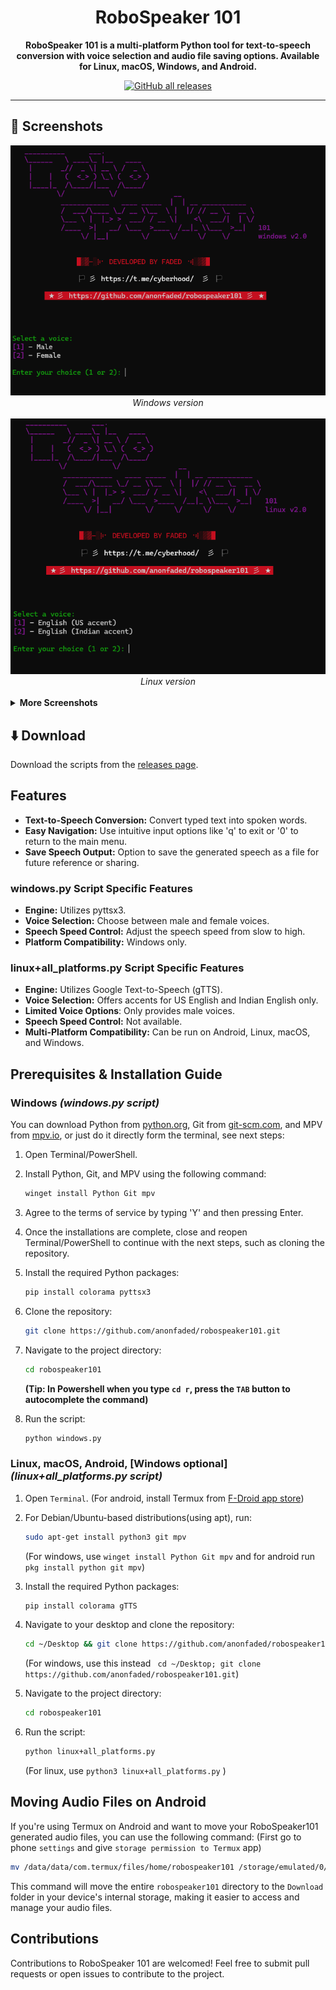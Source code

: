 <div align="center">

# RoboSpeaker 101

**RoboSpeaker 101 is a multi-platform Python tool for text-to-speech conversion with voice selection and audio file saving options. Available for Linux, macOS, Windows, and Android.**

[![GitHub all releases](https://img.shields.io/github/downloads/anonfaded/robospeaker101/total?label=Downloads&logo=github)](https://github.com/anonfaded/robospeaker101/releases/)

</div>

---

## 📱 Screenshots

<div align="center">
    <img src="/img/1.png" style="width: 700px; height: auto;" >
    <br>
    <em>Windows version</em>
    <br><br>
    <img src="/img/2.png" style="width: 700px; height: auto;" >
    <br>
    <em>Linux version</em>
    <br><br>
    </div>
    <details>
        <summary><strong>More Screenshots</strong></summary>
        <img src="/img/3.png" style="width: 700px; height: auto;" >
        <br>
        <img src="/img/4.png" style="width: 700px; height: auto;" >
        <br>
        <img src="/img/5.png" style="width: 700px; height: auto;" >
    </details>


## ⬇️ Download

Download the scripts from the [releases page](https://github.com/anonfaded/robospeaker101/releases).


## Features

- **Text-to-Speech Conversion:** Convert typed text into spoken words.
- **Easy Navigation:** Use intuitive input options like 'q' to exit or '0' to return to the main menu.
- **Save Speech Output:** Option to save the generated speech as a file for future reference or sharing.

### windows.py Script Specific Features

- **Engine:** Utilizes pyttsx3.
- **Voice Selection:** Choose between male and female voices.
- **Speech Speed Control:** Adjust the speech speed from slow to high.
- **Platform Compatibility:** Windows only.

### linux+all_platforms.py Script Specific Features

- **Engine:** Utilizes Google Text-to-Speech (gTTS).
- **Voice Selection:** Offers accents for US English and Indian English only.
- **Limited Voice Options**: Only provides male voices.
- **Speech Speed Control:** Not available.
- **Multi-Platform Compatibility:** Can be run on Android, Linux, macOS, and Windows.


## Prerequisites & Installation Guide


### Windows _(windows.py script)_

You can download Python from [python.org](https://www.python.org/downloads/), Git from [git-scm.com](https://git-scm.com/downloads), and MPV from [mpv.io](https://mpv.io/installation/), or just do it directly form the terminal, see next steps:
1. Open Terminal/PowerShell.
2. Install Python, Git, and MPV using the following command:
   ```bash
   winget install Python Git mpv
   ```
3. Agree to the terms of service by typing 'Y' and then pressing Enter.
4. Once the installations are complete, close and reopen Terminal/PowerShell to continue with the next steps, such as cloning the repository.
5. Install the required Python packages:
   ```bash
   pip install colorama pyttsx3
   ```

6. Clone the repository:
    ```bash
    git clone https://github.com/anonfaded/robospeaker101.git
    ```

7. Navigate to the project directory:
    ```bash
    cd robospeaker101
    ```
    **(Tip: In Powershell when you type `cd r`, press the `TAB` button to autocomplete the command)**

8. Run the script:
    ```bash
    python windows.py
    ```


### Linux, macOS, Android, [Windows optional] _(linux+all_platforms.py script)_
1. Open `Terminal`.
    (For android, install Termux from [F-Droid app store](https://f-droid.org/F-Droid.apk))
2. For Debian/Ubuntu-based distributions(using apt), run:

   ```bash
   sudo apt-get install python3 git mpv
   ```
   (For windows, use `winget install Python Git mpv` and for android run `pkg install python git mpv`)

3. Install the required Python packages: 
   ```bash
   pip install colorama gTTS
   ```

4. Navigate to your desktop and clone the repository:

   ```bash
   cd ~/Desktop && git clone https://github.com/anonfaded/robospeaker101.git
   ```
   (For windows, use this instead ` cd ~/Desktop; git clone https://github.com/anonfaded/robospeaker101.git`)

5. Navigate to the project directory: 
   ```bash
   cd robospeaker101
   ```

6. Run the script:
   ```bash
   python linux+all_platforms.py
   ```
   (For linux, use `python3 linux+all_platforms.py` )
   

## Moving Audio Files on Android

If you're using Termux on Android and want to move your RoboSpeaker101 generated audio files, you can use the following command:
(First go to phone `settings` and give `storage permission to Termux` app)

```bash
mv /data/data/com.termux/files/home/robospeaker101 /storage/emulated/0/Download
```
This command will move the entire `robospeaker101` directory to the `Download` folder in your device's internal storage, making it easier to access and manage your audio files.



## Contributions

Contributions to RoboSpeaker 101 are welcomed! Feel free to submit pull requests or open issues to contribute to the project.

